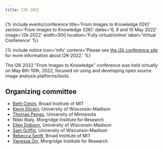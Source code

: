 ```yaml
---
title: I2K 2022
---
```


{% include events/conference title='From Images to Knowledge (I2K)' section='From Images to Knowledge (I2K)' dates='6, 9 and 10 May 2022' image='i2k-2022' width=500 location='Fully virtual/online' label='Virtual Conference' %}

{% include notice icon='info' content='Please see [the i2k conference site](https://i2kconference.org/) for more information about I2K-2022.' %}

The I2K 2022 "From Images to Knowledge" conference was held virtually on May 6th-10th, 2022, focused on using and developing open source image analysis platforms/tools.

## Organizing committee

* [Beth Cimini](https://forum.image.sc/u/bcimini), Broad Institute of MIT
* [Kevin Eliceiri](https://forum.image.sc/u/eliceiri), University of Wisconsin-Madison
* [Thomas Pengo](https://forum.image.sc/u/Thomas_Pengo), University of Minnesota
* Nikki Bialy, Morgridge Institute for Research
* [Ellen Dobson](https://forum.image.sc/u/etadobson), University of Wisconsin-Madison
* [Sam Griffin](https://forum.image.sc/u/smgriffin2), University of Wisconsin-Madison
* [Rebecca Senft](https://forum.image.sc/u/Rebecca_Senft), Broad Institute of MIT
* [Vanessa Orr](https://forum.image.sc/u/VanessaOrr), Morgridge Institute for Research
